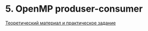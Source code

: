 # 5. OpenMP produser-consumer
[Теоретический материал и практическое задание](https://github.com/IDragonThunderI/Multithreading-OpenMP_Produser-consumer/blob/master/Prakticheskie_Mnogopotochka.docx)
